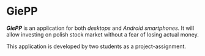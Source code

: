 # GiePP

***GiePP*** is an application for both *desktops* and *Android smartphones*. It will allow investing
on polish stock market without a fear of losing actual money.

This application is developed by two students as a project-assignment. 

